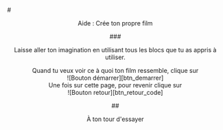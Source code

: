 #<center>Aide : Crée ton propre film

###<center>Laisse aller ton imagination en utilisant tous les blocs que tu as appris à utiliser.</center>

<center>Quand tu veux voir ce à quoi ton film ressemble, clique sur</center>
<center>![Bouton démarrer][btn_demarrer]</center>

<center>Une fois sur cette page, pour revenir clique sur</center>
<center>![Bouton retour][btn_retour_code]</center>

##<span style="color: #800080"><center>À ton tour d'essayer</center></span>

[btn_demarrer]: img/btn_demarrer.png
[btn_retour_code]: img/btn_retour_code.png